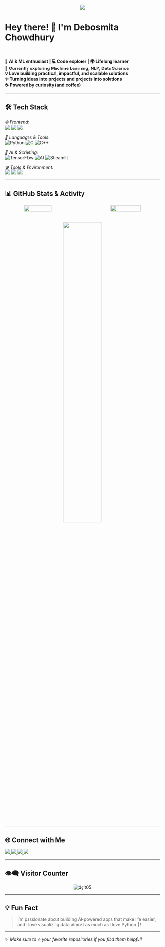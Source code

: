 <!-- Profile README for Debosmita Chowdhury -->
<p align="center">
  <img src="https://readme-typing-svg.herokuapp.com?font=Fira+Code&size=24&duration=4000&pause=1000&color=00F7FF&center=true&vCenter=true&width=600&lines=Welcome+to+my+room!;Coding+late+at+night...;Always+learning+new+things!">
</p>


<h1>
  Hey there! 👋 I'm Debosmita Chowdhury
</h1><br>

<p>
  <strong>
    🤖 AI & ML enthusiast | 💻 Code explorer | 🌍 Lifelong learner<br>
    🌱 Currently exploring Machine Learning, NLP, Data Science<br>
    💡 Love building practical, impactful, and scalable solutions<br>
    ✨ Turning ideas into projects and projects into solutions<br>
    ☕ Powered by curiosity (and coffee)
  </strong>
</p>



---

## 🛠️ Tech Stack

 *🌐 Frontend:*  
<img src="https://img.shields.io/badge/HTML5-E34F26?style=for-the-badge&logo=html5&logoColor=white"/>
<img src="https://img.shields.io/badge/CSS3-1572B6?style=for-the-badge&logo=css3&logoColor=white"/>
<img src="https://img.shields.io/badge/JavaScript-F7DF1E?style=for-the-badge&logo=javascript&logoColor=black"/>


 *🧠 Languages & Tools:*<br>
![Python](https://img.shields.io/badge/Python-3776AB?style=for-the-badge&logo=python&logoColor=white)
![C](https://img.shields.io/badge/C-00599C?style=for-the-badge&logo=c&logoColor=white)
![C++](https://img.shields.io/badge/C++-00599C?style=for-the-badge&logo=c%2b%2b&logoColor=white)


 *🤖 AI & Scripting:*  
![TensorFlow](https://img.shields.io/badge/TensorFlow-FF6F00?style=for-the-badge&logo=tensorflow&logoColor=white)
![AI](https://img.shields.io/badge/AI-%F0%9F%A4%96-lightgrey?style=for-the-badge)
![Streamlit](https://img.shields.io/badge/Streamlit-FF4B4B?style=for-the-badge&logo=streamlit&logoColor=white)


 *⚙ Tools & Environment:*  
<img src="https://img.shields.io/badge/Git-F05032?style=for-the-badge&logo=git&logoColor=white"/>
<img src="https://img.shields.io/badge/GitHub-181717?style=for-the-badge&logo=github&logoColor=white"/>
<img src="https://img.shields.io/badge/VS Code-007ACC?style=for-the-badge&logo=visualstudiocode&logoColor=white"/>


---

## 📊 GitHub Stats & Activity

<div align="center">

<div align="center" style="display: flex; justify-content: space-between; gap: 30px; flex-wrap: wrap;">
  <img src="https://github-readme-stats.vercel.app/api?username=dgit05&show_icons=true&theme=tokyonight&hide_border=false&count_private=true" width="42%"/>
  <img src="https://github-readme-streak-stats-eight.vercel.app?user=dgit05&theme=tokyonight&hide_border=false&mode=daily" width="44%"/>
</div>
<br/><br/>  
<img src="https://github-readme-stats.vercel.app/api/top-langs/?username=dgit05&layout=compact&theme=tokyonight&hide_border=false" width="50%"/>

</div>

---

## 🌐 Connect with Me

<p align="start">
  <a href="https://www.linkedin.com/in/debosmita-chowdhury-777529302/">
    <img src="https://img.shields.io/badge/LinkedIn-%230077B5?style=for-the-badge&logo=linkedin&logoColor=white" />
  </a>
  <a href="https://www.instagram.com/_.debismita._/">
    <img src="https://img.shields.io/badge/Instagram-%23E4405F?style=for-the-badge&logo=instagram&logoColor=white" />
  </a>
  <a href="https://discord.com/channels/@me">
    <img src="https://img.shields.io/badge/Discord-%237289DA?style=for-the-badge&logo=discord&logoColor=white" />
  </a>
  <a href="https://www.facebook.com/profile.php?id=100060010778862">
    <img src="https://img.shields.io/badge/Facebook-%231877F2?style=for-the-badge&logo=facebook&logoColor=white" />
  </a>
  

</p>

---

## 👁‍🗨 Visitor Counter

<p align="center">
  <img src="https://komarev.com/ghpvc/?username=dgit05&label=Profile%20views&color=0e75b6&style=flat" alt="dgit05" />
</p>

---

## 💡 Fun Fact

> I’m passionate about building AI-powered apps that make life easier, and I love visualizing data almost as much as I love Python 🐍!

---

✨ _Make sure to ⭐ your favorite repositories if you find them helpful!_
